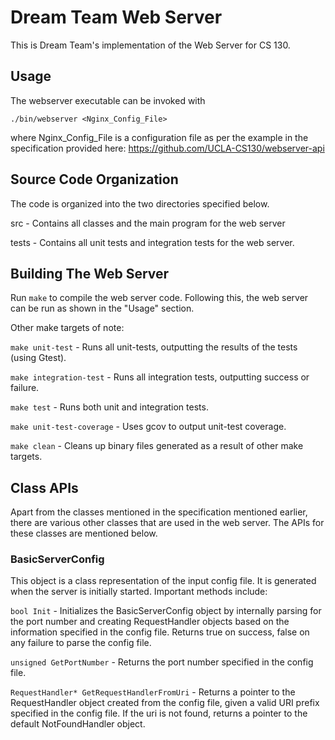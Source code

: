 # Dream Team Web Server

This is Dream Team's implementation of the Web Server for CS 130.

## Usage

The webserver executable can be invoked with

```
./bin/webserver <Nginx_Config_File>
```

where Nginx_Config_File is a configuration file as per the example in the
specification provided here: https://github.com/UCLA-CS130/webserver-api

## Source Code Organization

The code is organized into the two directories specified below.

src - Contains all classes and the main program for the web server

tests - Contains all unit tests and integration tests for the web server.

## Building The Web Server

Run ```make``` to compile the web server code. Following this, the web server
can be run as shown in the "Usage" section.

Other make targets of note:

```make unit-test``` - Runs all unit-tests, outputting the results of the tests
(using Gtest).

```make integration-test``` - Runs all integration tests, outputting success
or failure.

```make test``` - Runs both unit and integration
tests.

```make unit-test-coverage``` - Uses gcov to output unit-test coverage.

```make clean``` - Cleans up binary files generated as a result of other make
targets.

## Class APIs

Apart from the classes mentioned in the specification mentioned earlier, there
are various other classes that are used in the web server. The APIs for these
classes are mentioned below.

### BasicServerConfig

This object is a class representation of the input config file. It is generated
when the server is initially started. Important methods include:

```bool Init``` - Initializes the BasicServerConfig object by internally
parsing for the port number and creating RequestHandler objects based on
the information specified in the config file. Returns true on success, false
on any failure to parse the config file.

```unsigned GetPortNumber``` - Returns the port number specified in the
config file.

```RequestHandler* GetRequestHandlerFromUri``` - Returns a pointer to the
RequestHandler object created from the config file, given a valid URI prefix
specified in the config file. If the uri is not found, returns a pointer to
the default NotFoundHandler object.
